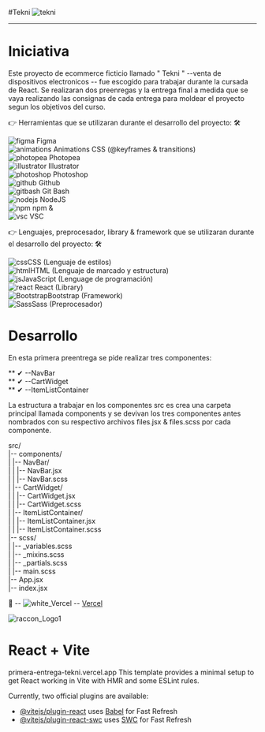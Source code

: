 #Tekni
![tekni](https://github.com/DIGORACCOON4279/PrimeraEntrega-DiegoMarinMora/assets/88150970/e448a525-9747-4238-bc90-e6ea1e1ae05d)</br>


********************************************************************************************************************************************************************************
# Iniciativa</br>

Este proyecto de ecommerce ficticio llamado " Tekni "  --venta de dispositivos electronicos --  fue escogido para trabajar durante la cursada de React. 
Se realizaran dos preenregas y la entrega final a medida que se vaya realizando las consignas de cada entrega para moldear el proyecto segun los objetivos del curso.</br>

👉 Herramientas que se utilizaran durante el desarrollo del proyecto: 🛠 </br>

![figma](https://github.com/DIGORACCOON4279/EntregaFinal/assets/88150970/fca318c0-6b7d-4046-b0aa-55a83f0419a3) Figma</br>
![animations](https://github.com/DIGORACCOON4279/EntregaFinal/assets/88150970/2fdc31da-eb29-4247-90d3-0b5727606aa7) Animations CSS (@keyframes & transitions)</br>
![photopea](https://github.com/DIGORACCOON4279/EntregaFinal/assets/88150970/ceac05f4-c505-4889-85d0-60a1566fc4ef) Photopea</br>
![illustrator](https://github.com/DIGORACCOON4279/Break-a-Leg/assets/88150970/01af6777-bc68-4e87-96c3-33cc5a6a76cf) Illustrator</br>
![photoshop](https://github.com/DIGORACCOON4279/Break-a-Leg/assets/88150970/bcba26da-b44f-41a3-8d48-9f1255ebe12b) Photoshop</br>
![github](https://github.com/DIGORACCOON4279/EntregaFinal/assets/88150970/01f94f79-8e78-42f8-bc9a-2b6707a9a36d) Github</br>
![gitbash](https://github.com/DIGORACCOON4279/EntregaFinal/assets/88150970/3d2e83ec-bea3-47bf-a5a4-d9524e0406b0) Git Bash </br>
![nodejs](https://github.com/DIGORACCOON4279/PrimeraEntrega-DiegoMarinMora/assets/88150970/1944cc14-d0b8-43f7-b859-7f15025239c0) NodeJS </br>
![npm](https://github.com/DIGORACCOON4279/Break-a-Leg/assets/88150970/e703b698-4589-43d5-b5ba-2a75693a3691) npm &</br>
![vsc](https://github.com/DIGORACCOON4279/EntregaFinal/assets/88150970/bd61bcc5-5a44-4c33-b675-d03bb01589c0) VSC</br>

👉 Lenguajes, preprocesador, library & framework que se utilizaran durante el desarrollo del proyecto: 🛠</br>

![css](https://github.com/DIGORACCOON4279/Break-a-Leg/assets/88150970/b2e2f475-b8d9-4188-aae4-fe7e9a7acf4a)CSS (Lenguaje de estilos)</br>
![html](https://github.com/DIGORACCOON4279/Break-a-Leg/assets/88150970/b0692228-5ca9-433d-a4c5-b52369d3c4bf)HTML (Lenguaje de marcado y estructura)</br>
![js](https://github.com/DIGORACCOON4279/Break-a-Leg/assets/88150970/1ef7c489-c0b4-41a6-bdce-b12d8c0654ad)JavaScript (Lenguage de programación)</br>
![react](https://github.com/DIGORACCOON4279/PrimeraEntrega-DiegoMarinMora/assets/88150970/af7de6da-ad17-45c7-95a6-3ef1e3c5f730) React (Library)</br>
![Bootstrap](https://github.com/DIGORACCOON4279/Break-a-Leg/assets/88150970/570d9449-d0dc-4e46-b34c-cae994960cff)Bootstrap (Framework)</br>
![Sass](https://github.com/DIGORACCOON4279/Break-a-Leg/assets/88150970/97214254-d103-46e6-a306-8f5c3c10571c)Sass (Preprocesador)</br>

# Desarrollo</br>

En esta primera preentrega se pide realizar tres componentes:</br>

** ✔ --NavBar</br>
** ✔ --CartWidget</br>
** ✔ --ItemListContainer</br>

La estructura a trabajar en los componentes src es crea una carpeta principal llamada components y se devivan los tres componentes antes nombrados con su respectivo archivos files.jsx & files.scss por cada componente.</br>

src/</br>
|-- components/</br>
|   |-- NavBar/</br>
|   |   |-- NavBar.jsx</br>
|   |   |-- NavBar.scss</br>
|   |-- CartWidget/</br>
|   |   |-- CartWidget.jsx</br>
|   |   |-- CartWidget.scss</br>
|   |-- ItemListContainer/</br>
|   |   |-- ItemListContainer.jsx</br>
|   |   |-- ItemListContainer.scss</br>
|-- scss/</br>
|   |-- _variables.scss</br>
|   |-- _mixins.scss</br>
|   |-- _partials.scss</br>
|   |-- main.scss</br>
|-- App.jsx</br>
|-- index.jsx</br>

🚀 -- ![white_Vercel](https://github.com/DIGORACCOON4279/PrimeraEntrega-DiegoMarinMora/assets/88150970/fb91138d-5ff2-4e82-a2f5-b2c8f0ea6b15) -- [Vercel](https://primera-entrega-tekni.vercel.app/)</br>

![raccon_Logo1](https://github.com/DIGORACCOON4279/PrimeraEntrega-DiegoMarinMora/assets/88150970/1903b752-acc7-4d2b-95db-cf877319fcb7)</br>

# React + Vite</br>
primera-entrega-tekni.vercel.app
This template provides a minimal setup to get React working in Vite with HMR and some ESLint rules.</br>

Currently, two official plugins are available:</br>

- [@vitejs/plugin-react](https://github.com/vitejs/vite-plugin-react/blob/main/packages/plugin-react/README.md) uses [Babel](https://babeljs.io/) for Fast Refresh</br>
- [@vitejs/plugin-react-swc](https://github.com/vitejs/vite-plugin-react-swc) uses [SWC](https://swc.rs/) for Fast Refresh</br>

  

